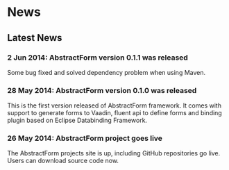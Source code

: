 News
====

Latest News
-----------

### 2 Jun 2014: AbstractForm version 0.1.1 was released

Some bug fixed and solved dependency problem when using Maven.

### 28 May 2014: AbstractForm version 0.1.0 was released

This is the first version released of AbstractForm framework. It comes with support to generate forms to Vaadin, fluent api
to define forms and binding plugin based on Eclipse Databinding Framework.

### 26 May 2014: AbstractForm project goes live

The AbstractForm projects site is up, including GitHub repositories go live. Users can download source code now.
